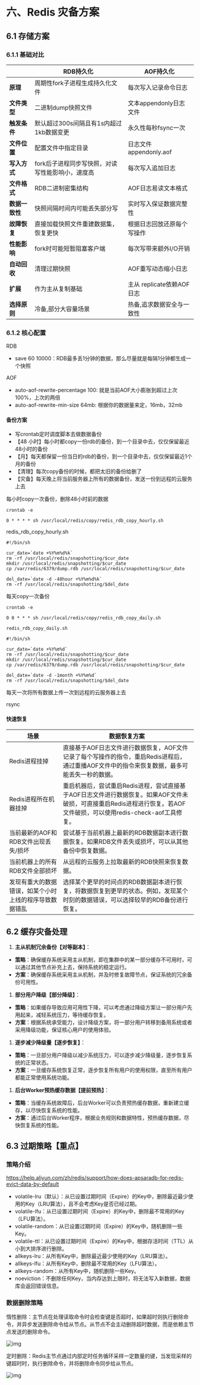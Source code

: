 # 六、Redis 灾备方案

## 6.1 存储方案

### 6.1.1  基础对比

|                | **RDB持久化**                                    | **AOF持久化**              |
| -------------- | ------------------------------------------------ | -------------------------- |
| **原理**       | 周期性fork子进程生成持久化文件                   | 每次写入记录命令日志       |
| **文件类型**   | 二进制dump快照文件                               | 文本appendonly日志文件     |
| **触发条件**   | 默认超过300s间隔且有1s内超过1kb数据变更          | 永久性每秒fsync一次        |
| **文件位置**   | 配置文件中指定目录                               | 日志文件appendonly.aof     |
| **写入方式**   | fork后子进程同步写快照，对读写性能影响小，速度高 | 每次写入追加日志           |
| **文件格式**   | RDB二进制密集结构                                | AOF日志易读文本格式        |
| **数据一致性** | 快照间隔时间内可能丢失部分写                     | 实时写入保证数据完整性     |
| **故障恢复**   | 直接加载快照文件重建数据集，恢复更快             | 根据日志回放还原每个写操作 |
| **性能影响**   | fork时可能短暂阻塞客户端                         | 每次写带来额外I/O开销      |
| **自动回收**   | 清理过期快照                                     | AOF重写动态缩小日志        |
| **扩展**       | 作为主从复制基础                                 | 主从 replicate依赖AOF日志  |
| **选择原则**   | 冷备,部分大容量场景                              | 热备,追求数据安全与一致性  |

### 6.1.2 核心配置

RDB

- save 60 10000：RDB最多丢1分钟的数据，那么尽量就是每隔1分钟都生成一个快照

AOF

- auto-aof-rewrite-percentage 100: 就是当前AOF大小膨胀到超过上次100%，上次的两倍
- auto-aof-rewrite-min-size 64mb: 根据你的数据量来定，16mb，32mb

#### 备份方案

- 写crontab定时调度脚本去做数据备份
- 【48 小时】每小时都copy一份rdb的备份，到一个目录中去，仅仅保留最近48小时的备份
- 【月】每天都保留一份当日的rdb的备份，到一个目录中去，仅仅保留最近1个月的备份
- 【清理】每次copy备份的时候，都把太旧的备份给删了
- 【灾备】每天晚上将当前服务器上所有的数据备份，发送一份到远程的云服务上去

每小时copy一次备份，删除48小时前的数据

```shell
crontab -e

0 * * * * sh /usr/local/redis/copy/redis_rdb_copy_hourly.sh
```



redis_rdb_copy_hourly.sh



```shell
#!/bin/sh 

cur_date=`date +%Y%m%d%k`
rm -rf /usr/local/redis/snapshotting/$cur_date
mkdir /usr/local/redis/snapshotting/$cur_date
cp /var/redis/6379/dump.rdb /usr/local/redis/snapshotting/$cur_date

del_date=`date -d -48hour +%Y%m%d%k`
rm -rf /usr/local/redis/snapshotting/$del_date
```



每天copy一次备份



```shell
crontab -e

0 0 * * * sh /usr/local/redis/copy/redis_rdb_copy_daily.sh
```



```shell
redis_rdb_copy_daily.sh

#!/bin/sh 

cur_date=`date +%Y%m%d`
rm -rf /usr/local/redis/snapshotting/$cur_date
mkdir /usr/local/redis/snapshotting/$cur_date
cp /var/redis/6379/dump.rdb /usr/local/redis/snapshotting/$cur_date

del_date=`date -d -1month +%Y%m%d`
rm -rf /usr/local/redis/snapshotting/$del_date
```

每天一次将所有数据上传一次到远程的云服务器上去

rsync



#### 快速恢复



| **场景**                                               | **数据恢复方案**                                             |
| ------------------------------------------------------ | ------------------------------------------------------------ |
| Redis进程挂掉                                          | 直接基于AOF日志文件进行数据恢复，AOF文件记录了每个写操作的指令，重启Redis进程后，通过重播AOF文件中的指令来恢复数据，最多可能丢失一秒的数据。 |
| Redis进程所在机器挂掉                                  | 重启机器后，尝试重启Redis进程，尝试直接基于AOF日志文件进行数据恢复。如果AOF文件未破损，可直接重启Redis进程进行恢复。若AOF文件破损，可以使用redis-check-aof工具修复。 |
| 当前最新的AOF和RDB文件出现丢失/损坏                    | 尝试基于当前机器上最新的RDB数据副本进行数据恢复。如果RDB文件丢失或损坏，可以从其他备份中恢复数据。 |
| 当前机器上的所有RDB文件全部损坏                        | 从远程的云服务上拉取最新的RDB快照来恢复数据。                |
| 发现有重大的数据错误，如某个小时上线的程序导致数据错乱 | 选择某个更早的时间点的RDB数据副本进行恢复，将数据恢复到更早的状态。例如，发现某个时刻的数据错误，可以选择较早的RDB备份进行恢复。 |



## 6.2 缓存灾备处理



1.  **主从机制冗余备份【对等副本】**： 

- **策略**：确保缓存系统采用主从机制，即在集群中的某一部分缓存不可用时，可以通过其他节点补充上去，保持系统的稳定运行。
- **方案**：确保缓存系统采用主从机制，并及时修复故障节点，保证系统的冗余备份可用性。

1.  **部分用户降级【部分降级】**： 

- **策略**：如果缓存导致应用可用性下降，可以考虑通过降级方案让一部分用户先用起来，减轻系统压力，等待缓存恢复。
- **方案**：根据系统承受能力，设计降级方案，将一部分用户转移到备用系统或者采用降级功能，保证核心用户的使用体验。

1.  **逐步减少降级量【逐步恢复】**： 

- **策略**：一旦部分用户降级以减少系统压力，可以逐步减少降级量，逐步恢复系统的正常状态。
- **方案**：一旦缓存系统恢复正常，逐步恢复所有用户的使用权限，直至所有用户都能正常使用系统功能。

1.  **后台Worker预热缓存数据【提前预热】**： 

- **策略**：当缓存系统故障后，后台Worker可以负责预热缓存数据，重新建立缓存，以尽快恢复系统的性能。
- **方案**：通过后台Worker程序，根据业务规则和数据特性，预热缓存数据，尽快恢复系统的性能。

## 6.3 过期策略【重点】

### 策略介绍

https://help.aliyun.com/zh/redis/support/how-does-apsaradb-for-redis-evict-data-by-default

- volatile-lru（默认）：从已设置过期时间（Expire）的Key中，删除最近最少使用的Key（LRU算法），且不会考虑Key是否已经过期。
- volatile-lfu：从已设置过期时间（Expire）的Key中，删除最不常用的Key（LFU算法）。
- volatile-random：从已设置过期时间（Expire）的Key中，随机删除一些Key。
- volatile-ttl：从已设置过期时间（Expire）的Key中，根据存活时间（TTL）从小到大排序进行删除。
- allkeys-lru：从所有Key中，删除最近最少使用的Key（LRU算法）。
- allkeys-lfu：从所有Key中，删除最不常用的Key（LFU算法）。
- allkeys-random：从所有Key中，随机删除一些Key。
- noeviction：不删除任何Key，当内存达到上限时，将无法写入新数据，数据库会返回错误信息。

### 数据删除策略

惰性删除：主节点在处理读取命令时会检查键是否超时，如果超时则执行删除命令，并异步发送删除命令给从节点。从节点不会主动删除超时数据，而是依赖主节点发送的删除命令。

![img](./assets/1712050495223-c595b775-7975-4704-a39a-5c839e7da528.png)

定时删除：Redis主节点通过内部定时任务循环采样一定数量的键，当发现采样的键超时时，执行删除命令，并将删除命令同步给从节点。

![img](./assets/1712050508245-82ea1012-7329-42c1-aac6-231ab41776cf.png)

# 
